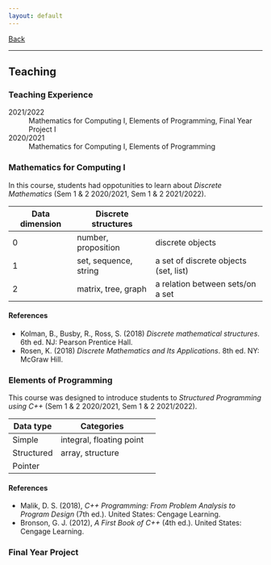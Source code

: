 ```yaml
---
layout: default
---
```


[Back](/index.md)
* * *

## Teaching

### Teaching Experience
<dl>
<dt>2021/2022</dt>
  <dd>Mathematics for Computing I, Elements of Programming, Final Year Project I</dd>
<dt>2020/2021</dt>
  <dd>Mathematics for Computing I, Elements of Programming</dd>
</dl>

### Mathematics for Computing I
In this course, students had oppotunities to learn about *Discrete Mathematics* (Sem 1 & 2 2020/2021, Sem 1 & 2 2021/2022).

| Data dimension | Discrete structures | |
| --- | --- | --- |
| 0 | number, proposition | discrete objects |
| 1 | set, sequence, string | a set of discrete objects (set, list) |
| 2 | matrix, tree, graph | a relation between sets/on a set |

#### References
- Kolman, B., Busby, R., Ross, S. (2018) *Discrete mathematical structures*. 6th ed. NJ: Pearson Prentice Hall.
- Rosen, K. (2018) *Discrete Mathematics and Its Applications*. 8th ed. NY: McGraw Hill.

### Elements of Programming
This course was designed to introduce students to *Structured Programming using C++* (Sem 1 & 2 2020/2021, Sem 1 & 2 2021/2022).

| Data type | Categories | |
| --- | --- | --- |
| Simple | integral, floating point | |
| Structured | array, structure | |
| Pointer | | |

#### References
- Malik, D. S. (2018), *C++ Programming: From Problem Analysis to Program Design* (7th ed.). United States: Cengage Learning.
- Bronson, G. J. (2012), *A First Book of C++* (4th ed.). United States: Cengage Learning.

### Final Year Project
